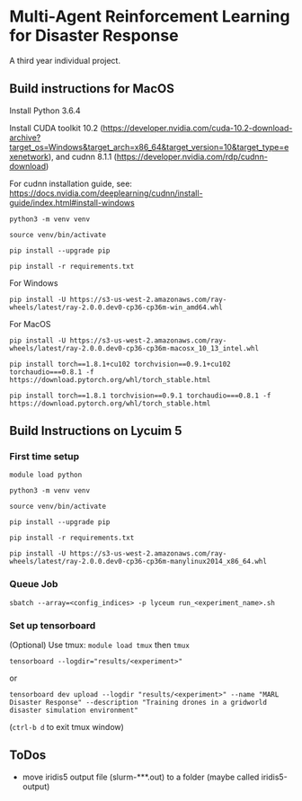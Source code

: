 # Multi-Agent Reinforcement Learning for Disaster Response
A third year individual project.

## Build instructions for MacOS

Install Python 3.6.4

Install CUDA toolkit 10.2 (https://developer.nvidia.com/cuda-10.2-download-archive?target_os=Windows&target_arch=x86_64&target_version=10&target_type=exenetwork), and cudnn 8.1.1 (https://developer.nvidia.com/rdp/cudnn-download)

For cudnn installation guide, see: https://docs.nvidia.com/deeplearning/cudnn/install-guide/index.html#install-windows

`python3 -m venv venv`

`source venv/bin/activate`

`pip install --upgrade pip`

`pip install -r requirements.txt`

For Windows

`pip install -U https://s3-us-west-2.amazonaws.com/ray-wheels/latest/ray-2.0.0.dev0-cp36-cp36m-win_amd64.whl`

For MacOS

`pip install -U https://s3-us-west-2.amazonaws.com/ray-wheels/latest/ray-2.0.0.dev0-cp36-cp36m-macosx_10_13_intel.whl`

`pip install torch==1.8.1+cu102 torchvision==0.9.1+cu102 torchaudio===0.8.1 -f https://download.pytorch.org/whl/torch_stable.html`

`pip install torch==1.8.1 torchvision==0.9.1 torchaudio===0.8.1 -f 
https://download.pytorch.org/whl/torch_stable.html`


## Build Instructions on Lycuim 5

### First time setup

`module load python`

`python3 -m venv venv`

`source venv/bin/activate`

`pip install --upgrade pip`

`pip install -r requirements.txt`

`pip install -U https://s3-us-west-2.amazonaws.com/ray-wheels/latest/ray-2.0.0.dev0-cp36-cp36m-manylinux2014_x86_64.whl`

### Queue Job

`sbatch --array=<config_indices> -p lyceum run_<experiment_name>.sh`

### Set up tensorboard

(Optional) Use tmux: `module load tmux` then `tmux`

`tensorboard --logdir="results/<experiment>"`

or

`tensorboard dev upload --logdir "results/<experiment>" --name "MARL Disaster Response" --description "Training drones in a gridworld disaster simulation environment"`

(`ctrl-b d` to exit tmux window)

## ToDos

- move iridis5 output file (slurm-***.out) to a folder (maybe called iridis5-output)
